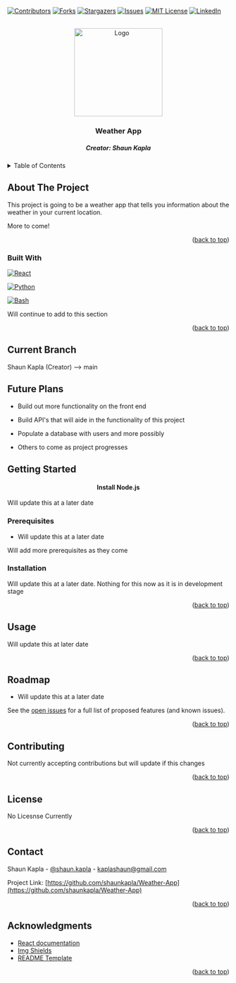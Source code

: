 <a name="readme-top"></a>

[![Contributors][contributors-shield]][contributors-url]
[![Forks][forks-shield]][forks-url]
[![Stargazers][stars-shield]][stars-url]
[![Issues][issues-shield]][issues-url]
[![MIT License][license-shield]][license-url]
[![LinkedIn][linkedin-shield]][linkedin-url]

<!-- PROJECT LOGO -->
<br />
<div align="center">
  <a href="https://github.com/shaunkapla/Weather-App">
    <img src="https://www.boredpanda.com/blog/wp-content/uploads/2023/07/weather-memes-109-64a5100271036__700.jpg" alt="Logo" width="200" height="200">
  </a>

  <h3 align="center">Weather App</h3>
  <h5 align="center">Creator: Shaun Kapla</h5>

</div>

<!-- TABLE OF CONTENTS -->
<details>
  <summary>Table of Contents</summary>
  <ol>
    <li>
      <a href="#about-the-project">About</a>
      <ul>
        <li><a href="#built-with">Built With</a></li>
      </ul>
    </li>
    <li><a href="#current-branch">Current Branch</a></li>
    <li><a href="#future-plans">Future Plans</a></li>
    <li>
      <a href="#getting-started">Getting Started</a>
      <ul>
        <li><a href="#prerequisites">Prerequisites</a></li>
        <li><a href="#installation">Installation</a></li>
      </ul>
    </li>
    <li><a href="#usage">Usage</a></li>
    <li><a href="#roadmap">Roadmap</a></li>
    <li><a href="#contributing">Contributing</a></li>
    <li><a href="#license">License</a></li>
    <li><a href="#contact">Contact</a></li>
    <li><a href="#acknowledgments">Acknowledgments</a></li>
  </ol>
</details>

<!-- ABOUT THE PROJECT -->
## About The Project

<p>
  This project is going to be a weather app that tells you information about the weather in your current location.

  More to come!
</p>

<p align="right">(<a href="#readme-top">back to top</a>)</p>

### Built With

[![React][React.js]][React-url]

[![Python][Python.py]][Python-url]

[![Bash][Bash.sh]][Bash-url]


<p>Will continue to add to this section</p>
<!-- This section should list any major frameworks/libraries used to bootstrap your project. Leave any add-ons/plugins for the acknowledgements section. Here are a few examples. -->

<p align="right">(<a href="#readme-top">back to top</a>)</p>

<!-- CURRENT BRANCH -->
## Current Branch
Shaun Kapla (Creator) --> main


<!-- FUTURE PLANS -->
## Future Plans

- Build out more functionality on the front end
- Build API's that will aide in the functionality of this project
- Populate a database with users and more possibly

- Others to come as project progresses

<!-- GETTING STARTED -->
## Getting Started

<h4 align="center">Install Node.js</h4>
<p>
  Will update this at a later date
</p>



### Prerequisites

- Will update this at a later date
<p>Will add more prerequisites as they come</p>

### Installation

<p>Will update this at a later date. Nothing for this now as it is in development stage</p>

<p align="right">(<a href="#readme-top">back to top</a>)</p>

<!-- USAGE EXAMPLES -->
## Usage

Will update this at later date

<p align="right">(<a href="#readme-top">back to top</a>)</p>

<!-- ROADMAP -->
## Roadmap

- Will update this at a later date

See the [open issues](https://github.com/shaunkapla/Weather-App/issues) for a full list of proposed features (and known issues).

<p align="right">(<a href="#readme-top">back to top</a>)</p>

<!-- CONTRIBUTING -->
## Contributing

<p> Not currently accepting contributions but will update if this changes </p>

<p align="right">(<a href="#readme-top">back to top</a>)</p>

<!-- LICENSE -->
## License

No Licesnse Currently

<p align="right">(<a href="#readme-top">back to top</a>)</p>

<!-- CONTACT -->
## Contact

Shaun Kapla - [@shaun.kapla](https://www.instagram.com/shaun.kapla/) - kaplashaun@gmail.com

Project Link: [https://github.com/shaunkapla/Weather-App](https://github.com/shaunkapla/Weather-App)

<p align="right">(<a href="#readme-top">back to top</a>)</p>

<!-- ACKNOWLEDGMENTS -->
## Acknowledgments

* [React documentation](https://reactjs.org/)
* [Img Shields](https://shields.io)
* [README Template](https://github.com/othneildrew/Best-README-Template)

<p align="right">(<a href="#readme-top">back to top</a>)</p>


<!-- MARKDOWN LINKS & IMAGES -->
<!-- https://www.markdownguide.org/basic-syntax/#reference-style-links -->
[contributors-shield]: https://img.shields.io/github/contributors/shaunkapla/Weather-App.svg?style=for-the-badge
[contributors-url]: https://github.com/shaunkapla/Weather-App/graphs/contributors
[forks-shield]: https://img.shields.io/github/forks/shaunkapla/Weather-App?style=for-the-badge
[forks-url]: https://github.com/shaunkapla/Weather-App/network/members
[stars-shield]: https://img.shields.io/github/stars/shaunkapla/Weather-App?style=for-the-badge
[stars-url]: https://github.com/shaunkapla/Weather-App/stargazers
[issues-shield]: https://img.shields.io/github/issues/shaunkapla/Weather-App?style=for-the-badge
[issues-url]: https://github.com/shaunkapla/Weather-App/issues
[license-shield]: https://img.shields.io/github/license/shaunkapla/Weather-App?style=for-the-badge
[license-url]: https://github.com/shaunkapla/Weather-App/blob/master/LICENSE.txt
[linkedin-shield]: https://img.shields.io/badge/-LinkedIn-black.svg?style=for-the-badge&logo=linkedin&colorB=555
[linkedin-url]: https://linkedin.com/in/shaunkapla
[React.js]: https://img.shields.io/badge/React-20232A?style=for-the-badge&logo=react&logoColor=61DAFB
[React-url]: https://reactjs.org/
[Python.py]: https://img.shields.io/badge/Python-20232A?style=for-the-badge&logo=python&logoColor=61DAFB
[Python-url]: https://www.python.org/
[Bash.sh]: https://img.shields.io/badge/-Bash-20232A?style=for-the-badge&logo=gnubash&logoColor=61DAFB
[Bash-url]: https://www.gnu.org/software/bash/
